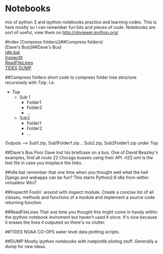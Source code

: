 Notebooks
=========

mix of python 3 and ipython notebooks practice and learning codes.
This is here mostly so I can remember fun bits and pieces of code.
Notebooks are sort of useful, view them on http://nbviewer.ipython.org/


#Index
[Compress folders](##Compress folders)   
[Dave's Bus](##Dave's Bus)   
[idle.bat](##idle.bat)   
[InspectIt](##InspectIt)   
[ReadFileLines](##ReadFileLines)   
[TIDES](##TIDES)
[DUMP](##DUMP)



##Compress folders
short code to compress folder tree structure recursively with 7zip. I.e. 

* Top 
  * Sub 1
    * Folder1
    * Folder2
    * ...
  * Sub2
    * Folder1
    * Folder2
    * ...

Outputs --> Sub1.zip, Sub1Folder1.zip... Sub2.zip, Sub2Folder1.zip under Top

##Dave's Bus
Poor Dave lost his briefcase on a bus. One of David Beazley's examples, find all route 22 Chicago busses using their API.
rt22.xml is the test file in case you misplace the links.

##idle.bat
remember that one time when you thought well what the hell Django and webapps can be fun?
This starts Python2.6 idle from within virtualenv Win7.

##InspectIt
Foolin' around with inspect module. Create a concise list of all classes, methods and functions of a module
and implement a source code returning function.

##ReadFileLines
That one time you thought this might come in handy within the ipython notebook inviroment
but haven't used it since. It's nice because it erases the lines it outputed so there's no clutter.

##TIDES
NOAA CO-OPS water level data plotting scripts.

##DUMP
Mostly ipython notebooks with matplotlib ploting stuff. 
Generally a dump for new ideas.


